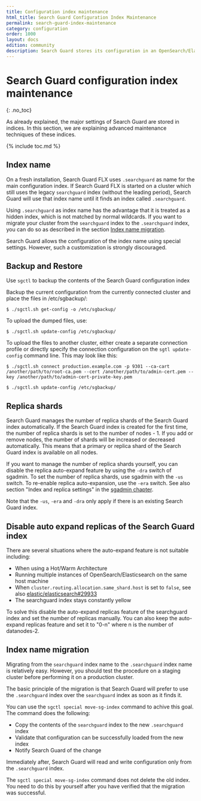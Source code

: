 ```yaml
---
title: Configuration index maintenance
html_title: Search Guard Configuration Index Maintenance
permalink: search-guard-index-maintenance
category: configuration
order: 1000
layout: docs
edition: community
description: Search Guard stores its configuration in an OpenSearch/Elasticsearch index. This allows for configuration hot-reloading
---
```

<!--- Copyright 2020 floragunn GmbH -->

# Search Guard configuration index maintenance
{: .no_toc}

As already explained, the major settings of Search Guard are stored in indices. In this section, we are explaining advanced maintenance techniques of these indices.

{% include toc.md %}

## Index name

On a fresh installation, Search Guard FLX uses `.searchguard` as name for the main configuration index. If Search Guard FLX is started on a cluster which still uses the legacy `searchguard` index (without the leading period), Search Guard will use that index name until it finds an index called `.searchguard`. 

Using `.searchguard` as index name has the advantage that it is treated as a hidden index, which is not matched by normal wildcards. If you want to migrate your cluster from the `searchguard` index to the `.searchguard` index, you can do so as described in the section [Index name migration](#index-name-migration).

Search Guard allows the configuration of the index name using special settings. However, such a customization is strongly discouraged.


## Backup and Restore

Use `sgctl` to backup the contents of the Search Guard configuration index

Backup the current configuration from the currently connected cluster and place the files in /etc/sgbackup/:

```
$ ./sgctl.sh get-config -o /etc/sgbackup/
```

To upload the dumped files, use:

```
$ ./sgctl.sh update-config /etc/sgbackup/
```

To upload the files to another cluster, either create a separate connection profile or directly specify the connection configuration on the `sgtl update-config` command line. This may look like this:

```
$ ./sgctl.sh connect production.example.com -p 9301 --ca-cart /another/path/to/root-ca.pem --cert /another/path/to/admin-cert.pem --key /another/path/to/admin-cert-private-key.pem

$ ./sgctl.sh update-config /etc/sgbackup/
```


## Replica shards

Search Guard manages the number of replica shards of the Search Guard index automatically. If the Search Guard index is created for the first time, the number of replica shards is set to the number of nodes - 1. If you add or remove nodes, the number of shards will be increased or decreased automatically. This means that a primary or replica shard of the Search Guard index is available on all nodes.

If you want to manage the number of replica shards yourself, you can disable the replica auto-expand feature by using the `-dra` switch of sgadmin. To set the number of replica shards, use sgadmin with the `-us` switch. To re-enable replica auto-expansion, use the `-era` switch. See also section "Index and replica settings" in the [sgadmin chapter](../_docs_configuration_changes/configuration_sgadmin.md).

Note that the `-us`, `-era` and `-dra` only apply if there is an existing Search Guard index.

## Disable auto expand replicas of the Search Guard index

There are several situations where the auto-expand feature is not suitable including:

* When using a Hot/Warm Architecture
* Running multiple instances of OpenSearch/Elasticsearch on the same host machine
* When `cluster.routing.allocation.same_shard.host` is set to `false`, see also [elastic/elasticsearch#29933](https://github.com/elastic/elasticsearch/issues/29933)
* The searchguard index stays constantly yellow

To solve this disable the auto-expand replicas feature of the searchguard index and set the number of replicas manually.
You can also keep the auto-expand replicas feature and set it to "0-n" where n is the number of datanodes-2.

## Index name migration

Migrating from the `searchguard` index name to the `.searchguard` index name is relatively easy. However, you should test the procedure on a staging cluster before performing it on a production cluster.

The basic principle of the migration is that Search Guard will prefer to use the `.searchguard` index over the `searchguard` index as soon as it finds it.

You can use the `sgctl special move-sg-index` command to achive this goal. The command does the following:

- Copy the contents of the `searchguard` index to the new `.searchguard` index
- Validate that configuration can be successfully loaded from the new index
- Notify Search Guard of the change

Immediately after, Search Guard will read and write configuration only from the `.searchguard` index.

The `sgctl special move-sg-index` command does not delete the old index. You need to do this by yourself after you have verified that the migration was successful.



